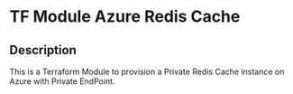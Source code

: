 # TF Module Azure Redis Cache

## Description

This is a Terraform Module to provision a Private Redis Cache instance on Azure with Private EndPoint.